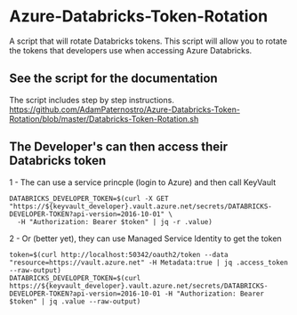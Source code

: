 # Azure-Databricks-Token-Rotation
A script that will rotate Databricks tokens.  This script will allow you to rotate the tokens that developers use when accessing Azure Databricks.  

## See the script for the documentation
The script includes step by step instructions.
https://github.com/AdamPaternostro/Azure-Databricks-Token-Rotation/blob/master/Databricks-Token-Rotation.sh


## The Developer's can then access their Databricks token
1 - The can use a service princple (login to Azure) and then call KeyVault
```
DATABRICKS_DEVELOPER_TOKEN=$(curl -X GET "https://${keyvault_developer}.vault.azure.net/secrets/DATABRICKS-DEVELOPER-TOKEN?api-version=2016-10-01" \
  -H "Authorization: Bearer $token" | jq -r .value)
```

2 - Or (better yet), they can use Managed Service Identity to get the token
```
token=$(curl http://localhost:50342/oauth2/token --data "resource=https://vault.azure.net" -H Metadata:true | jq .access_token --raw-output) 
DATABRICKS_DEVELOPER_TOKEN=$(curl https://${keyvault_developer}.vault.azure.net/secrets/DATABRICKS-DEVELOPER-TOKEN?api-version=2016-10-01 -H "Authorization: Bearer $token" | jq .value --raw-output) 
```
